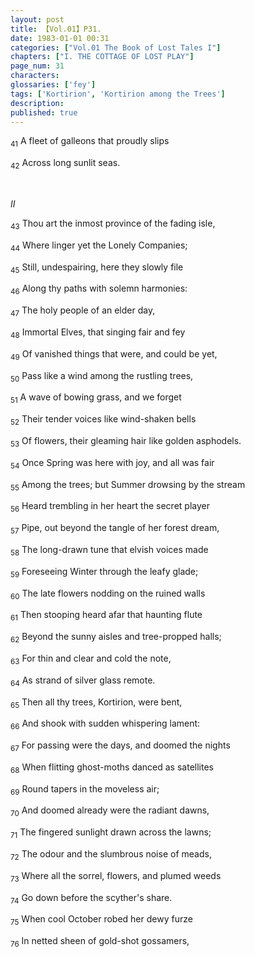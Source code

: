 ```yaml
---
layout: post
title: 【Vol.01】P31.
date: 1983-01-01 00:31
categories: ["Vol.01 The Book of Lost Tales I"]
chapters: ["I. THE COTTAGE OF LOST PLAY"]
page_num: 31
characters:
glossaries: ['fey']
tags: ['Kortirion', 'Kortirion among the Trees']
description:
published: true
---
```


<SUB>41</SUB> A fleet of galleons that proudly slips

<SUB>42</SUB> Across long sunlit seas.

<BR>

<I>II</I>

<SUB>43</SUB> Thou art the inmost province of the fading isle,

<SUB>44</SUB> Where linger yet the Lonely Companies;

<SUB>45</SUB> Still, undespairing, here they slowly file

<SUB>46</SUB> Along thy paths with solemn harmonies:

<SUB>47</SUB> The holy people of an elder day,

<SUB>48</SUB> Immortal Elves, that singing fair and fey

<SUB>49</SUB> Of vanished things that were, and could be yet,

<SUB>50</SUB> Pass like a wind among the rustling trees,

<SUB>51</SUB> A wave of bowing grass, and we forget

<SUB>52</SUB> Their tender voices like wind-shaken bells

<SUB>53</SUB> Of flowers, their gleaming hair like golden asphodels.

<SUB>54</SUB> Once Spring was here with joy, and all was fair

<SUB>55</SUB> Among the trees; but Summer drowsing by the stream

<SUB>56</SUB> Heard trembling in her heart the secret player

<SUB>57</SUB> Pipe, out beyond the tangle of her forest dream,

<SUB>58</SUB> The long-drawn tune that elvish voices made

<SUB>59</SUB> Foreseeing Winter through the leafy glade;

<SUB>60</SUB> The late flowers nodding on the ruined walls

<SUB>61</SUB> Then stooping heard afar that haunting flute

<SUB>62</SUB> Beyond the sunny aisles and tree-propped halls;

<SUB>63</SUB> For thin and clear and cold the note,

<SUB>64</SUB> As strand of silver glass remote.

<SUB>65</SUB> Then all thy trees, Kortirion, were bent,

<SUB>66</SUB> And shook with sudden whispering lament:

<SUB>67</SUB> For passing were the days, and doomed the nights

<SUB>68</SUB> When flitting ghost-moths danced as satellites

<SUB>69</SUB> Round tapers in the moveless air;

<SUB>70</SUB> And doomed already were the radiant dawns,

<SUB>71</SUB> The fingered sunlight drawn across the lawns;

<SUB>72</SUB> The odour and the slumbrous noise of meads,

<SUB>73</SUB> Where all the sorrel, flowers, and plumed weeds

<SUB>74</SUB> Go down before the scyther's share.

<SUB>75</SUB> When cool October robed her dewy furze

<SUB>76</SUB> In netted sheen of gold-shot gossamers,

